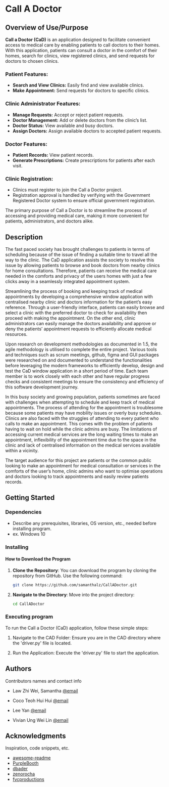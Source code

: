# Call A Doctor

## Overview of Use/Purpose

**Call a Doctor (CaD)** is an application designed to facilitate convenient access to medical care by enabling patients to call doctors to their homes. With this application, patients can consult a doctor in the comfort of their homes, search for clinics, view registered clinics, and send requests for doctors to chosen clinics.

### Patient Features:
- **Search and View Clinics:** Easily find and view available clinics.
- **Make Appointment:** Send requests for doctors to specific clinics.

### Clinic Administrator Features:
- **Manage Requests:** Accept or reject patient requests.
- **Doctor Management:** Add or delete doctors from the clinic’s list.
- **Doctor Status:** View available and busy doctors.
- **Assign Doctors:** Assign available doctors to accepted patient requests.

### Doctor Features:
- **Patient Records:** View patient records.
- **Generate Prescriptions:** Create prescriptions for patients after each visit.

### Clinic Registration:
- Clinics must register to join the Call a Doctor project.
- Registration approval is handled by verifying with the Government Registered Doctor system to ensure official government registration.

The primary purpose of Call a Doctor is to streamline the process of accessing and providing medical care, making it more convenient for patients, administrators, and doctors alike.

## Description

The fast paced society has brought challenges to patients in terms of scheduling because of the issue of finding a suitable time to travel all the way to the clinic. The CaD application assists the society to resolve this issue by allowing patients to browse and book doctors from nearby clinics for home consultations. Therefore, patients can receive the medical care needed in the comforts and privacy of the users homes with just a few clicks away in a seamlessly integrated appointment system. 

Streamlining the process of booking and keeping track of medical appointments by developing a comprehensive window application with centralised nearby clinic and doctors information for the patient’s easy reference. Through a user-friendly interface, patients can easily browse and select a clinic with the preferred doctor to check for availability then proceed with making the appointment. On the other end, clinic administrators can easily manage the doctors availability and approve or deny the patients’ appointment requests to efficiently allocate medical resources.

Upon research on development methodologies as documented in 1.5, the agile methodology is utilised to complete the entire project. Various tools and techniques such as scrum meetings, github, figma and GUI packages were researched on and documented to understand the functionalities before leveraging the modern frameworks to efficiently develop, design and test the CaD window application in a short period of time. Each team member is to work closely with each other and have regular progress checks and consistent meetings to ensure the consistency and efficiency of this software development journey.

In this busy society and growing population, patients sometimes are faced with challenges when attempting to schedule and keep track of medical appointments. The process of attending for the appointment is troublesome because some patients may have mobility issues or overly busy schedules. Clinics are also faced with the struggles of attending to every patient who calls to make an appointment. This comes with the problem of patients having to wait on hold while the clinic admins are busy. The limitations of accessing current medical services are the long waiting times to make an appointment, inflexibility of the appointment time due to the space in the clinic and lack of centralised information on the medical services available within a vicinity. 

The target audience for this project are patients or the common public looking to make an appointment for medical consultation or services in the comforts of the user’s home, clinic admins who want to optimise operations and doctors looking to track appointments and easily review patients records. 

## Getting Started

### Dependencies

* Describe any prerequisites, libraries, OS version, etc., needed before installing program.
* ex. Windows 10

### Installing

#### How to Download the Program

1. **Clone the Repository**:
   You can download the program by cloning the repository from GitHub. Use the following command:

   ```bash
   git clone https://github.com/samanthalz/CallADoctor.git
   ```

2. **Navigate to the Directory**:
   Move into the project directory:

   ```bash
   cd CallADoctor
   ```

### Executing program

To run the Call a Doctor (CaD) application, follow these simple steps:

1. Navigate to the CAD Folder:
Ensure you are in the CAD directory where the 'driver.py' file is located.

2. Run the Application:
Execute the 'driver.py' file to start the application.

## Authors

Contributors names and contact info

- Law Zhi Wei, Samantha [@email](p22013987@student.newinti.edu.my)

- Coco Teoh Hui Hui [@email](p22013937@student.newinti.edu.my)

- Lee Yan [@email](p22013987@student.newinti.edu.my)

- Vivian Ung Wei Lin [@email](p22013987@student.newinti.edu.my)

    

## Acknowledgments

Inspiration, code snippets, etc.
* [awesome-readme](https://github.com/matiassingers/awesome-readme)
* [PurpleBooth](https://gist.github.com/PurpleBooth/109311bb0361f32d87a2)
* [dbader](https://github.com/dbader/readme-template)
* [zenorocha](https://gist.github.com/zenorocha/4526327)
* [fvcproductions](https://gist.github.com/fvcproductions/1bfc2d4aecb01a834b46)
